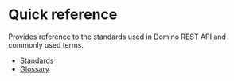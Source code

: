 # Quick reference

Provides reference to the standards used in Domino REST API and commonly used terms.

- [Standards](standards.md)
- [Glossary](glossary.md)
